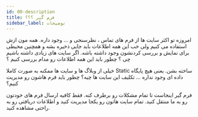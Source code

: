 ```yaml
---
id: 00-description
title: فرم گیر ؟؟؟
sidebar_label: توضیحات
---
```


امروزه تو اکثر سایت ها از فرم های تماس ، نظرسنجی و ... وجود داره. همه مون ازش استفاده می
کنیم ولی خب این همه اطلاعات باید جایی ذخیره بشه و همچنین محیطی برای نمایش و بررسی
کردنشون
وجود داشته باشه. اگر سایت های زیادی داشته باشیم چی ؟ چطور باید این همه اطلاعات رو مدام
بررسی
کنیم ؟

خیلی از وبلاگ ها و سایت ها ممکنه به صورت کاملا Static ساخته بشن. یعنی هیچ پایگاه داده ای
وجود نداره ... تکلیف این سایت ها چیه؟ چطور باید فرم هاشون رو مدیریت کنیم؟

فرم گیر اینجاست تا تمام مشکلات رو برطرف کنه. فقط
کافیه
ارسال فرم های خودتون رو به ما منتقل کنید. تمام سایت هاتون رو یکجا مدیریت کنید و اطلاعات
دریافتی رو به راحتی مشاهده کنید.
